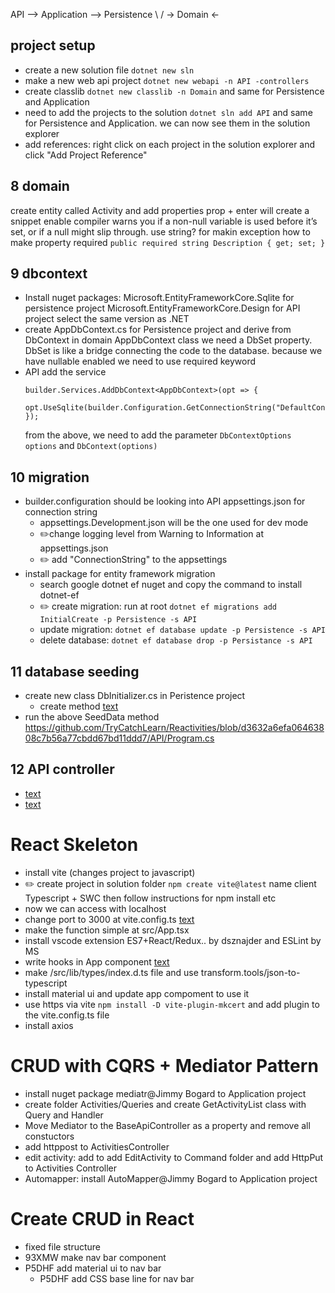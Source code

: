 
API --> Application --> Persistence 
              \             /
               ->  Domain <-
             
## project setup
- create a new solution file `dotnet new sln`
- make a new web api project `dotnet new webapi -n API -controllers`
- create classlib `dotnet new classlib -n Domain` and same for Persistence and Application
- need to add the projects to the solution `dotnet sln add API` and same for Persistence and Application. we can now see them in the solution explorer
- add references: right click on each project in the solution explorer and click "Add Project Reference"


## 8 domain
create entity called Activity and add properties
prop + enter will create a snippet
 <Nullable>enable</Nullable>  compiler warns you if a non-null variable is used before it’s set, or if a null might slip through. use string? for makin exception 
 how to make property required `public required string Description { get; set; }`

## 9 dbcontext 
- Install nuget packages: 
    Microsoft.EntityFrameworkCore.Sqlite for persistence project
    Microsoft.EntityFrameworkCore.Design for API project
    select the same version as .NET
- create AppDbContext.cs for Persistence project and derive from DbContext
    in domain AppDbContext class we need a DbSet property. DbSet is like a bridge connecting the code to the database. because we have nullable enabled we need to use required keyword
- API add the service 
    ```
    builder.Services.AddDbContext<AppDbContext>(opt => {
        opt.UseSqlite(builder.Configuration.GetConnectionString("DefaultConnection"));
    });
    ```
    from the above, we need to add the parameter `DbContextOptions options` and `DbContext(options)`

## 10 migration
- builder.configuration should be looking into API appsettings.json for connection string
  - appsettings.Development.json will be the one used for dev mode
  - ✏️change logging level from Warning to Information at appsettings.json
  - ✏️ add "ConnectionString" to the appsettings
- install package for entity framework migration
  - search google dotnet ef nuget and copy the command to install dotnet-ef
  - ✏️ create migration: run at root `dotnet ef migrations add InitialCreate -p Persistence -s API`
  - update migration: `dotnet ef database update -p Persistence -s API`
  - delete database: `dotnet ef database drop -p Persistance -s API`
  
## 11 database seeding
- create new class DbInitializer.cs in Peristence project
  - create method [text](https://github.com/TryCatchLearn/Reactivities/blob/b9667a049b36b552dfebfdb87a0d1417a7cc9e65/Persistence/DbInitializer.cs)
- run the above SeedData method https://github.com/TryCatchLearn/Reactivities/blob/d3632a6efa06463808c7b56a77cbdd67bd11ddd7/API/Program.cs 

## 12 API controller
- [text](https://github.com/TryCatchLearn/Reactivities/blob/d3632a6efa06463808c7b56a77cbdd67bd11ddd7/API/Controllers/BaseApiController.cs)
- [text](https://github.com/TryCatchLearn/Reactivities/blob/d3632a6efa06463808c7b56a77cbdd67bd11ddd7/API/Controllers/ActivitiesController.cs)

# React Skeleton


- install vite (changes project to javascript)
- ✏️ create project in solution folder `npm create vite@latest` name client Typescript + SWC then follow instructions for npm install etc
- now we can access with localhost
- change port to 3000 at vite.config.ts [text](https://github.com/TryCatchLearn/Reactivities/blob/9fff80e8f77af8c67c77aa9fa403f02dcf68af2e/client/vite.config.ts)
- make the function simple at src/App.tsx
- install vscode extension ES7+React/Redux.. by dsznajder and ESLint by MS
- write hooks in App component [text](https://github.com/TryCatchLearn/Reactivities/blob/9fff80e8f77af8c67c77aa9fa403f02dcf68af2e/client/src/App.tsx)
- make /src/lib/types/index.d.ts file and use transform.tools/json-to-typescript
- install material ui and update app compoment to use it
- use https via vite `npm install -D vite-plugin-mkcert` and add plugin to the vite.config.ts file
- install axios

# CRUD with CQRS + Mediator Pattern
- install nuget package mediatr@Jimmy Bogard to Application project
- create folder Activities/Queries and create GetActivityList class with Query and Handler
- Move Mediator to the BaseApiController as a property and remove all constuctors
- add httppost to ActivitiesController
- edit activity: add to add EditActivity to Command folder and add HttpPut to Activities Controller
- Automapper: install AutoMapper@Jimmy Bogard to Application project

# Create CRUD in React

- fixed file structure
- 93XMW make nav bar component
- P5DHF add material ui to nav bar
  - P5DHF add CSS base line for nav bar
